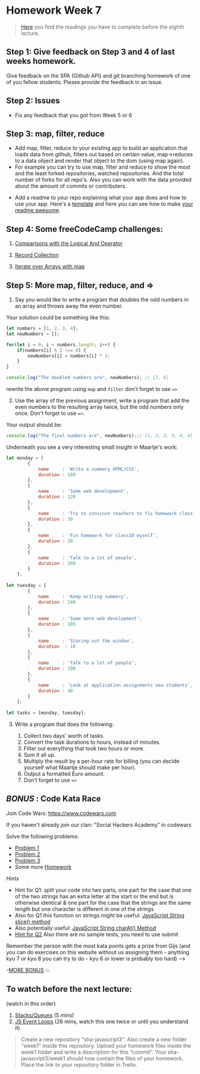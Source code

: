 # Homework Week 7

>[Here](https://github.com/HackYourFuture/JavaScript/tree/master/Week7/README.md) you find the readings you have to complete before the eighth lecture.

## Step 1: Give feedback on Step 3 and 4 of last weeks homework.

Give feedback on the SPA (Github API) and git branching homework of one of you fellow students. Please provide the feedback in an issue.

## Step 2: Issues

- Fix any feedback that you got from Week 5 or 6

## Step 3: map, filter, reduce

- Add map, filter, reduce to  your existing app to build an application that loads data from github, filters out based on certain value, map->reduces to a data object and render that object to the dom (using map again).
- For example you can try to use map, filter and reduce to show the most and the least forked repositories, watched repositories. And the total number of forks for all repo's. Also you can work with the data provided about the amount of commits or contributers.
<!-- - Add polling to your app so that it checks every minute or so if a new repo has been made and if it has, adds it to the DOM without reloading the page. -->
- Add a readme to your repo explaining  what your app does and how to use your app. Here's a [template](https://gist.github.com/jxson/1784669) and here you can see how to make [your readme awesome](https://gist.github.com/rrgayhart/91bba7bb39ea60136e5c).

## Step 4: **Some freeCodeCamp challenges:**

1. [Comparisons with the Logical And Operator](https://www.freecodecamp.com/challenges/comparisons-with-the-logical-and-operator)

2. [Record Collection](https://www.freecodecamp.com/challenges/record-collection)

3. [Iterate over Arrays with map](https://www.freecodecamp.com/challenges/iterate-over-arrays-with-map)

## Step 5: More map, filter, reduce, and =>

1. Say you would like to write a program that doubles the odd numbers in an array and throws away the even number.

Your solution could be something like this:
```js
let numbers = [1, 2, 3, 4];
let newNumbers = [];

for(let i = 0; i < numbers.length; i++) {
    if(numbers[i] % 2 !== 0) {
        newNumbers[i] = numbers[i] * 2;
    }
}

console.log("The doubled numbers are", newNumbers); // [2, 6]

```

rewrite the above program using `map` and `filter` don't forget to use `=>`

2. Use the array of the previous assignment, write a program that add the even numbers to the resulting array twice, but the odd numbers only once. Don't forget to use `=>`.

Your output should be:
```js
console.log("The final numbers are", newNumbers);// [1, 2, 2, 3, 4, 4]
```

Underneath you see a very interesting small insight in Maartje's work:
```js
let monday = [
        {
            name     : 'Write a summary HTML/CSS',
            duration : 180
        },
        {
            name     : 'Some web development',
            duration : 120
        },
        {
            name     : 'Try to convince teachers to fix homework class10',
            duration : 30
        },
        {
            name     : 'Fix homework for class10 myself',
            duration : 20
        },
        {
            name     : 'Talk to a lot of people',
            duration : 200
        }
    ];
 
let tuesday = [
        {
            name     : 'Keep writing summery',
            duration : 240
        },
        {
            name     : 'Some more web development',
            duration : 180
        },
        {
            name     : 'Staring out the window',
            duration  : 10
        },
        {
            name     : 'Talk to a lot of people',
            duration : 200
        },
        {
            name     : 'Look at application assignments new students',
            duration : 40
        }
    ];
     
let tasks = [monday, tuesday];
```

3. Write a program that does the following:

    1. Collect two days' worth of tasks.
    2. Convert the task durations to hours, instead of minutes.
    3. Filter out everything that took two hours or more.
    4. Sum it all up.
    5. Multiply the result by a per-hour rate for billing (you can decide yourself what Maartje should make per hour).
    6. Output a formatted Euro amount.
    7. Don't forget to use `=>`

## _BONUS_ : Code Kata Race

Join Code Wars: https://www.codewars.com

If you haven't already join our clan: "Social Hackers Academy" in codewars

Solve the following problems:
- [Problem 1](https://www.codewars.com/kata/keep-up-the-hoop)
- [Problem 2](https://www.codewars.com/kata/find-the-first-non-consecutive-number)
- [Problem 3](https://www.codewars.com/kata/negation-of-a-value)
- Some more [Homework](https://www.codewars.com/collections/hyf-homework-1)

_Hints_
- Hint for Q1: split your code into two parts, one part for the case that one of the two strings has an extra letter at the start or the end but is otherwise identical & one part for the case that the strings are the same length but one character is different in one of the strings
- Also for Q1 this function on strings might be useful: [JavaScript String slice() method](https://www.w3schools.com/jsref/jsref_slice_string.asp)
- Also potentially useful: [JavaScript String charAt() Method](https://www.w3schools.com/jsref/jsref_charat.asp)
- [Hint for Q2](https://www.w3schools.com/jsref/jsref_sort.asp) Also there are no sample tests, you need to use submit

Remember the person with the most kata points gets a prize from Gijs (and you can do exercises on this website without us assigning them - anything kyu 7 or kyu 8 you can try to do - kyu 6 or lower is probably too hard) -->

-[MORE BONUS](https://www.codewars.com/collections/hyf-homework-1-bonus-credit) :collision:

## To watch before the next lecture:

(watch in this order)

1. [Stacks/Queues](https://www.youtube.com/watch?v=wjI1WNcIntg) (5 mins)
2. [JS Event Loops](https://www.youtube.com/watch?v=8aGhZQkoFbQ) (26 mins, watch this one twice or until you understand it)

>Create a new repository "sha-javascript3". Also create a new folder "week1" inside this repository. 
Upload your homework files inside the week1 folder and write a description for this “commit”.
Your sha-javascript3/week1 should now contain the files of your homework.
Place the link to your repository folder in Trello.
